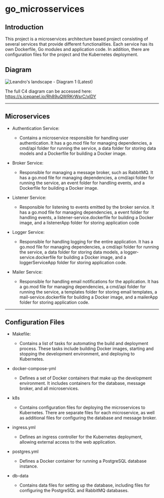 # go_microsservices

## Introduction
This project is a microservices architecture based project consisting of several services that provide different functionalities. Each service has its own Dockerfile, Go modules and application code. In addition, there are configuration files for the project and the Kubernetes deployment.
## Diagram
![Leandro's landscape - Diagram 1 (Latest)](https://user-images.githubusercontent.com/56269786/233810506-b48ad54a-768f-4a9f-b310-7a2545e5b5b5.png)

The full C4 diagram can be accessed here: https://s.icepanel.io/Rh89uQWRKrWsrC/xlDY 

---

## Microservices
- Authentication Service:
  - Contains a microservice responsible for handling user authentication. It has a go.mod file for managing dependencies, a cmd/api folder for running the service, a data folder for storing data models and a Dockerfile for building a Docker image.

- Broker Service:
  - Responsible for managing a message broker, such as RabbitMQ. It has a go.mod file for managing dependencies, a cmd/api folder for running the service, an event folder for handling events, and a Dockerfile for building a Docker image.

- Listener Service:
  - Responsible for listening to events emitted by the broker service. It has a go.mod file for managing dependencies, a event folder for handling events, a listener-service.dockerfile for building a Docker image, and a listenerApp folder for storing application code
  
- Logger Service:
  - Responsible for handling logging for the entire application. It has a go.mod file for managing dependencies, a cmd/api folder for running the service, a data folder for storing data models, a logger-service.dockerfile for building a Docker image, and a loggerServiceApp folder for storing application code.

- Mailer Service:
  - Responsible for handling email notifications for the application. It has a go.mod file for managing dependencies, a cmd/api folder for running the service, a templates folder for storing email templates, a mail-service.dockerfile for building a Docker image, and a mailerApp folder for storing application code.

---

## Configuration Files
- Makefile:
  - Contains a list of tasks for automating the build and deployment process. These tasks include building Docker images, starting and stopping the development environment, and deploying to Kubernetes.

- docker-compose-yml
  - Defines a set of Docker containers that make up the development environment. It includes containers for the database, message broker, and all microservices.

- k8s
  - Contains configuration files for deploying the microservices to Kubernetes. There are separate files for each microservice, as well as additional files for configuring the database and message broker.

- ingress.yml
  - Defines an ingress controller for the Kubernetes deployment, allowing external access to the web application.

- postgres.yml
  - Defines a Docker container for running a PostgreSQL database instance.

- db-data
  - Contains data files for setting up the database, including files for configuring the PostgreSQL and RabbitMQ databases.

